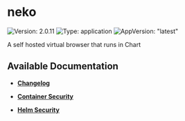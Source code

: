 # neko

![Version: 2.0.11](https://img.shields.io/badge/Version-2.0.11-informational?style=flat-square) ![Type: application](https://img.shields.io/badge/Type-application-informational?style=flat-square) ![AppVersion: "latest"](https://img.shields.io/badge/AppVersion-"latest"-informational?style=flat-square)

A self hosted virtual browser that runs in Chart

## Available Documentation

- [**Changelog**](CHANGELOG)

- [**Container Security**](container-security)

- [**Helm Security**](helm-security)

